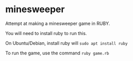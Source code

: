 # minesweeper

Attempt at making a minesweeper game in RUBY.

You will need to install ruby to run this.

On Ubuntu/Debian, install ruby will `sudo apt install ruby`

To run the game, use the command `ruby game.rb`
